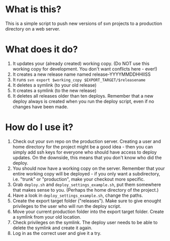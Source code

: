What is this?
=============
This is a simple script to push new versions of svn projects to a production directory on a web server.

What does it do?
================
1. It updates your (already created) working copy. (Do NOT use this working copy for development. You don't want conflicts here - ever!)
2. It creates a new release name named release-YYYYMMDDHHIISS
3. It runs `svn export $working_copy $EXPORT_TARGET/$releasename`
4. It deletes a symlink (to your old release)
5. It creates a symlink (to the new release)
6. It deletes all releases older than ten deploys. Remember that a new deploy always is created when you run the deploy script, even if no changes have been made.

How do I use it?
================
1. Check out your svn repo on the production server. Creating a user and home directory for the project might be a good idea - then you can simply add ssh keys for everyone who should have access to deploy updates. On the downside, this means that you don't know who did the deploy.
2. You should now have a working copy on the server. Remember that your entire working copy will be deployed - if you only want a subdirectory, i.e. "trunk" or "production", make your checkout more specific.
3. Grab `deploy.sh` and `deploy_settings_example.sh`, put them somewhere that makes sense to you. (Perhaps the home directory of the project.)
4. Have a look in `deploy_settings_example.sh`, change the paths.
5. Create the export target folder ("releases"). Make sure to give enought privileges to the user who will run the deploy script.
6. Move your current production folder into the export target folder. Create a symlink from your old location.
7. Check privileges on the symlink. The deploy user needs to be able to delete the symlink and create it again.
8. Log in as the correct user and give it a try.
